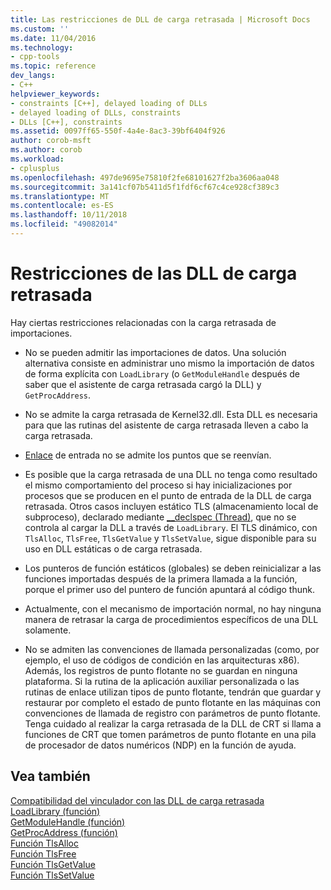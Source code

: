 ```yaml
---
title: Las restricciones de DLL de carga retrasada | Microsoft Docs
ms.custom: ''
ms.date: 11/04/2016
ms.technology:
- cpp-tools
ms.topic: reference
dev_langs:
- C++
helpviewer_keywords:
- constraints [C++], delayed loading of DLLs
- delayed loading of DLLs, constraints
- DLLs [C++], constraints
ms.assetid: 0097ff65-550f-4a4e-8ac3-39bf6404f926
author: corob-msft
ms.author: corob
ms.workload:
- cplusplus
ms.openlocfilehash: 497de9695e75810f2fe68101627f2ba3606aa048
ms.sourcegitcommit: 3a141cf07b5411d5f1fdf6cf67c4ce928cf389c3
ms.translationtype: MT
ms.contentlocale: es-ES
ms.lasthandoff: 10/11/2018
ms.locfileid: "49082014"
---
```

# <a name="constraints-of-delay-loading-dlls"></a>Restricciones de las DLL de carga retrasada

Hay ciertas restricciones relacionadas con la carga retrasada de importaciones.

- No se pueden admitir las importaciones de datos. Una solución alternativa consiste en administrar uno mismo la importación de datos de forma explícita con `LoadLibrary` (o `GetModuleHandle` después de saber que el asistente de carga retrasada cargó la DLL) y `GetProcAddress`.

- No se admite la carga retrasada de Kernel32.dll. Esta DLL es necesaria para que las rutinas del asistente de carga retrasada lleven a cabo la carga retrasada.

- [Enlace](../../build/reference/binding-imports.md) de entrada no se admite los puntos que se reenvían.

- Es posible que la carga retrasada de una DLL no tenga como resultado el mismo comportamiento del proceso si hay inicializaciones por procesos que se producen en el punto de entrada de la DLL de carga retrasada. Otros casos incluyen estático TLS (almacenamiento local de subproceso), declarado mediante [__declspec (Thread)](../../cpp/thread.md), que no se controla al cargar la DLL a través de `LoadLibrary`. El TLS dinámico, con `TlsAlloc`, `TlsFree`, `TlsGetValue` y `TlsSetValue`, sigue disponible para su uso en DLL estáticas o de carga retrasada.

- Los punteros de función estáticos (globales) se deben reinicializar a las funciones importadas después de la primera llamada a la función, porque el primer uso del puntero de función apuntará al código thunk.

- Actualmente, con el mecanismo de importación normal, no hay ninguna manera de retrasar la carga de procedimientos específicos de una DLL solamente.

- No se admiten las convenciones de llamada personalizadas (como, por ejemplo, el uso de códigos de condición en las arquitecturas x86). Además, los registros de punto flotante no se guardan en ninguna plataforma. Si la rutina de la aplicación auxiliar personalizada o las rutinas de enlace utilizan tipos de punto flotante, tendrán que guardar y restaurar por completo el estado de punto flotante en las máquinas con convenciones de llamada de registro con parámetros de punto flotante. Tenga cuidado al realizar la carga retrasada de la DLL de CRT si llama a funciones de CRT que tomen parámetros de punto flotante en una pila de procesador de datos numéricos (NDP) en la función de ayuda.

## <a name="see-also"></a>Vea también

[Compatibilidad del vinculador con las DLL de carga retrasada](../../build/reference/linker-support-for-delay-loaded-dlls.md)<br/>
[LoadLibrary (función)](/windows/desktop/api/libloaderapi/nf-libloaderapi-loadlibrarya)<br/>
[GetModuleHandle (función)](/windows/desktop/api/libloaderapi/nf-libloaderapi-getmodulehandlea)<br/>
[GetProcAddress (función)](/windows/desktop/api/libloaderapi/nf-libloaderapi-getprocaddress)<br/>
[Función TlsAlloc](/windows/desktop/api/processthreadsapi/nf-processthreadsapi-tlsalloc)<br/>
[Función TlsFree](/windows/desktop/api/processthreadsapi/nf-processthreadsapi-tlsfree)<br/>
[Función TlsGetValue](/windows/desktop/api/processthreadsapi/nf-processthreadsapi-tlsgetvalue)<br/>
[Función TlsSetValue](/windows/desktop/api/processthreadsapi/nf-processthreadsapi-tlssetvalue)